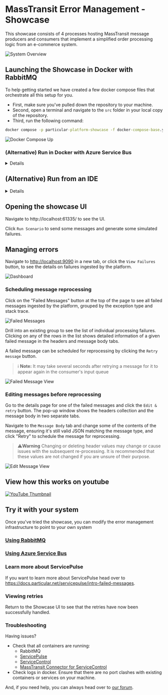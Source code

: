 # MassTransit Error Management - Showcase

This showcase consists of 4 processes hosting MassTransit message producers and consumers that implement a simplified order processing logic from an e-commerce system.

![System Overview](docs/diagram.svg "width=680")

## Launching the Showcase in Docker with **RabbitMQ**

To help getting started we have created a few docker compose files that orchestrate all this setup for you.

- First, make sure you've pulled down the repository to your machine.
- Second, open a terminal and navigate to the `src` folder in your local copy of the repository.
- Third, run the following command:

```cmd
docker compose -p particular-platform-showcase -f docker-compose-base.yml -f compose-rabbitmq.yml --env-file rabbit.env up -d --build
```

![Docker Compose Up](docs/compose-up.png "Docker Compose up results")

### (Alternative) Run in Docker with **Azure Service Bus**

<details>

The showcase can also be run using Azure Service Bus rather than RabbitMQ.  
First configure the access to your Azure Service Bus namespace by editing the variables in `src/asb.env`.

```env
CONNECTIONSTRING="Endpoint=sb://[NAMESPACE].servicebus.windows.net/;SharedAccessKeyName=[KEYNAME];SharedAccessKey=[KEY]"
```

Run docker command below from the `src` folder in a terminal.

```cmd
docker compose -p particular-platform-showcase -f docker-compose-base.yml -f compose-azure.yml --env-file asb.env up -d --build
```

</details>

## (Alternative) Run from an IDE

<details>

> **Note:** When using Visual Studio, ensure you have the ["Enable Multi-Project Launch profiles" setting on](https://learn.microsoft.com/en-us/visualstudio/ide/how-to-set-multiple-startup-projects?view=vs-2022#enable-multi-project-launch-profile).

- To start the required infrastructure for the showcase, run one of the docker command below from the `src` folder in a terminal.

### **For RabbitMQ**

Update `rabbit.env` file section named "Only used for the showcase processes" to:

```env
# Only used for the showcase processes
RABBITMQ_HOST="localhost"
RABBITMQ_PORT="33721"
RABBITMQ_VIRTUALHOST="/"
```

Then run:

```cmd
docker compose -p particular-platform-showcase -f docker-compose-base.yml -f compose-rabbitmq.yml --env-file rabbit.env --profile infrastructure --profile frontend up -d
```

### **For Azure Service Bus**

See [ASB setup](#run-in-docker-against-azure-service-bus) above for setting the connection string to your Azure Service Bus namespace

```cmd
docker compose -p particular-platform-showcase -f docker-compose-base.yml -f compose-azure.yml --env-file asb.env --profile infrastructure --profile frontend up -d
```

1. After opening the solution (from Visual Studio or Rider), choose one of the run profiles that matches the transport configured previously

   - `RabbitMQ`
   - `Azure Service Bus`

2. Run the solution to start the demo.

</details>

## Opening the showcase UI

Navigate to http://localhost:61335/ to see the UI.

Click `Run Scenario` to send some messages and generate some simulated failures.

## Managing errors

Navigate to [http://localhost:9090](http://localhost:9090) in a new tab, or click the `View Failures` button, to see the details on failures ingested by the platform.

![Dashboard](docs/service-pulse-dashboard-failed-messages.png "Message processing errors summary view")

### Scheduling message reprocessing

Click on the "Failed Messages" button at the top of the page to see all failed messages ingested by the platform, grouped by the exception type and stack trace.

![Failed Messages](docs/service-pulse-dashboard-failed-messages-groups.png "Failed messages grouping")

Drill into an existing group to see the list of individual processing failures. Clicking on any of the rows in the list shows detailed information of a given failed message in the headers and message body tabs.

A failed message can be scheduled for reprocessing by clicking the `Retry message` button.

> ℹ️ **Note:**
> It may take several seconds after retrying a message for it to appear again in the consumer's input queue

![Failed Message View](docs/service-pulse-failed-message-view.png "Failed message details view")

### Editing messages before reprocessing

Go to the details page for one of the failed messages and click the `Edit & retry` button. The pop-up window shows the headers collection and the message body in two separate tabs.

Navigate to the `Message Body` tab and change some of the contents of the message, ensuring it's still valid JSON matching the message type, and click "Retry" to schedule the message for reprocessing.

> ⚠️**Warning**
> Changing or deleting header values may change or cause issues with the subsequent re-processing. It is recommended that these values are not changed if you are unsure of their purpose.

![Edit Message View](docs/service-pulse-edit-before-retry.png "Edit & Retry view showing the message body")

## View how this works on youtube

[![YouTube Thumbnail](https://github.com/user-attachments/assets/73fbdbdf-39c0-4a1e-a818-8e234c9ba714)](https://www.youtube.com/watch?v=h5gcHWizS7o&t=3s&ab_channel=ChrisPatterson)

## Try it with your system

Once you've tried the showcase, you can modify the error management infrastructure to point to your own system

### [Using RabbitMQ](/docs/rabbit.md)

### [Using Azure Service Bus](/docs/azure.md)

### Learn more about ServicePulse

If you want to learn more about ServicePulse head over to https://docs.particular.net/servicepulse/intro-failed-messages.

### Viewing retries

Return to the Showcase UI to see that the retries have now been successfully handled.

### Troubleshooting

Having issues?

- Check that all containers are running:
  - RabbitMQ
  - [ServicePulse](https://hub.docker.com/r/particular/servicepulse)
  - [ServiceControl](https://hub.docker.com/r/particular/servicecontrol)
  - [MassTransit Connector for ServiceControl](https://hub.docker.com/r/particular/servicecontrol-masstransit-connector)
- Check logs in docker. Ensure that there are no port clashes with existing containers or services on your machine.

And, if you need help, you can always head over to [our forum](https://discuss.particular.net/tag/masstransit).

